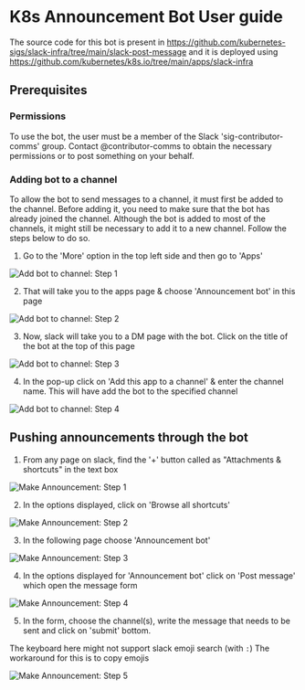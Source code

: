 # K8s Announcement Bot User guide

The source code for this bot is present in https://github.com/kubernetes-sigs/slack-infra/tree/main/slack-post-message and it is deployed using https://github.com/kubernetes/k8s.io/tree/main/apps/slack-infra

## Prerequisites

### Permissions
To use the bot, the user must be a member of the Slack 'sig-contributor-comms' group. Contact @contributor-comms to obtain the necessary permissions or to post something on your behalf.

### Adding bot to a channel

To allow the bot to send messages to a channel, it must first be added to the channel. Before adding it, you need to make sure that the bot has already joined the channel. Although the bot is added to most of the channels, it might still be necessary to add it to a new channel. Follow the steps below to do so.

1. Go to the 'More' option in the top left side and then go to 'Apps'

![Add bot to channel: Step 1](announcement-bot-images/add-bot-to-channel/step-1.png)

2. That will take you to the apps page & choose 'Announcement bot' in this page

![Add bot to channel: Step 2](announcement-bot-images/add-bot-to-channel/step-2.png)

3. Now, slack will take you to a DM page with the bot. Click on the title of the bot at the top of this page

![Add bot to channel: Step 3](announcement-bot-images/add-bot-to-channel/step-3.png)

4. In the pop-up click on 'Add this app to a channel' & enter the channel name. This will have add the bot to the specified channel

![Add bot to channel: Step 4](announcement-bot-images/add-bot-to-channel/step-4.png)

## Pushing announcements through the bot

1. From any page on slack, find the '+' button called as "Attachments & shortcuts" in the text box

![Make Announcement: Step 1](announcement-bot-images/make-announcement/step-1.png)

2. In the options displayed, click on 'Browse all shortcuts'

![Make Announcement: Step 2](announcement-bot-images/make-announcement/step-2.png)

3. In the following page choose 'Announcement bot'

![Make Announcement: Step 3](announcement-bot-images/make-announcement/step-3.png)

4. In the options displayed for 'Announcement bot' click on 'Post message' which open the message form

![Make Announcement: Step 4](announcement-bot-images/make-announcement/step-4.png)

5. In the form, choose the channel(s), write the message that needs to be sent and click on 'submit' bottom.

The keyboard here might not support slack emoji search (with `:`) The workaround for this is to copy emojis

![Make Announcement: Step 5](announcement-bot-images/make-announcement/step-5.png)